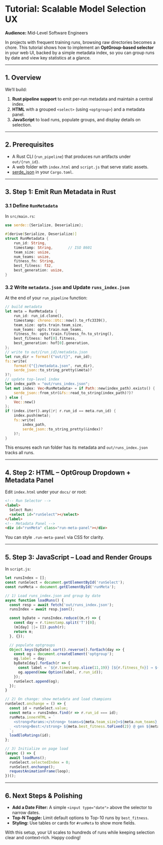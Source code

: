 # Tutorial: Scalable Model Selection UX

**Audience:** Mid-Level Software Engineers

In projects with frequent training runs, browsing raw directories becomes a chore. This tutorial shows how to implement an **OptGroup‐based selector** in your web UI, backed by a simple metadata index, so you can group runs by date and view key statistics at a glance.

---
## 1. Overview

We’ll build:
1. **Rust pipeline support** to emit per‐run metadata and maintain a central index.  
2. **HTML** with a grouped `<select>` (using `<optgroup>`) and a metadata panel.  
3. **JavaScript** to load runs, populate groups, and display details on selection.

---
## 2. Prerequisites

- A Rust CLI (`run_pipeline`) that produces run artifacts under `out/{run_id}`.  
- A web folder with `index.html` and `script.js` that serve static assets.  
- [serde_json](https://docs.rs/serde_json) in your `Cargo.toml`.

---
## 3. Step 1: Emit Run Metadata in Rust

### 3.1 Define `RunMetadata`
In `src/main.rs`:
```rust
use serde::{Serialize, Deserialize};

#[derive(Serialize, Deserialize)]
struct RunMetadata {
    run_id: String,
    timestamp: String,       // ISO 8601
    team_size: usize,
    num_teams: usize,
    fitness_fn: String,
    best_fitness: f32,
    best_generation: usize,
}
```

### 3.2 Write `metadata.json` and Update `runs_index.json`
At the end of your `run_pipeline` function:
```rust
// build metadata
let meta = RunMetadata {
    run_id: run_id.clone(),
    timestamp: chrono::Utc::now().to_rfc3339(),
    team_size: opts.train.team_size,
    num_teams: opts.train.num_teams,
    fitness_fn: opts.train.fitness_fn.to_string(),
    best_fitness: hof[0].fitness,
    best_generation: hof[0].generation,
};
// write to out/{run_id}/metadata.json
let run_dir = format!("out/{}", run_id);
fs::write(
    format!("{}/metadata.json", run_dir),
    serde_json::to_string_pretty(&meta)?
)?;
// update top‐level index
let index_path = "out/runs_index.json";
let mut index: Vec<RunMetadata> = if Path::new(index_path).exists() {
    serde_json::from_str(&fs::read_to_string(index_path)?)?
} else {
    Vec::new()
};
if !index.iter().any(|r| r.run_id == meta.run_id) {
    index.push(meta);
    fs::write(
        index_path,
        serde_json::to_string_pretty(&index)?
    )?;
}
```

This ensures each run folder has its metadata and `out/runs_index.json` tracks all runs.

---
## 4. Step 2: HTML – OptGroup Dropdown + Metadata Panel

Edit `index.html` under your `docs/` or root:

```html
<!-- Run Selector -->
<label>
  Select Run:
  <select id="runSelect"></select>
</label>
<!-- Metadata Panel -->
<div id="runMeta" class="run-meta-panel"></div>
```

You can style `.run-meta-panel` via CSS for clarity.

---
## 5. Step 3: JavaScript – Load and Render Groups

In `script.js`:

```js
let runsIndex = [];
const runSelect = document.getElementById('runSelect');
const runMeta = document.getElementById('runMeta');

// 1) Load runs_index.json and group by date
async function loadRuns() {
  const resp = await fetch('out/runs_index.json');
  runsIndex = await resp.json();

  const byDate = runsIndex.reduce((m,r) => {
    const day = r.timestamp.split('T')[0];
    (m[day] ||= []).push(r);
    return m;
  }, {});

  // populate optgroups
  Object.keys(byDate).sort().reverse().forEach(day => {
    const og = document.createElement('optgroup');
    og.label = day;
    byDate[day].forEach(r => {
      const label = `${r.timestamp.slice(11,19)} [${r.fitness_fn}] → ${r.best_fitness.toFixed(1)}`;
      og.append(new Option(label, r.run_id));
    });
    runSelect.append(og);
  });
}

// 2) On change: show metadata and load champions
runSelect.onchange = () => {
  const id = runSelect.value;
  const meta = runsIndex.find(r => r.run_id === id);
  runMeta.innerHTML = `
    <strong>Params:</strong> teams=${meta.team_size}×${meta.num_teams}, fn=${meta.fitness_fn}<br>
    <strong>Best:</strong> ${meta.best_fitness.toFixed(2)} @ gen ${meta.best_generation}
  `;
  loadEloRatings(id);
};

// 3) Initialize on page load
(async () => {
  await loadRuns();
  runSelect.selectedIndex = 0;
  runSelect.onchange();
  requestAnimationFrame(loop);
})();
```

---
## 6. Next Steps & Polishing

- **Add a Date Filter:** A simple `<input type="date">` above the selector to narrow dates.  
- **Top-N Toggle:** Limit default options to Top-10 runs by `best_fitness`.  
- **Styling:** Use tables or cards for `#runMeta` to show more fields.  

With this setup, your UI scales to hundreds of runs while keeping selection clear and context‐rich. Happy coding!
